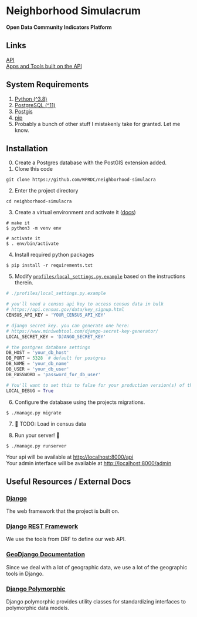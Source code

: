# Neighborhood Simulacrum
**Open Data Community Indicators Platform**

## Links
[API](https://api.profiles.wprdc.org)  
[Apps and Tools built on the API](https://profiles.wprdc.org)

## System Requirements
1. [Python (^3.8)](https://www.python.org/downloads/)
2. [PostgreSQL (^11)](https://www.postgresql.org/download/) 
3. [Postgis](https://postgis.net/install/)
4. [pip](https://pypi.org/project/pip/)
5. Probably a bunch of other stuff I mistakenly take for granted. Let me know.


## Installation
0. Create a Postgres database with the PostGIS extension added.
1. Clone this code
```shell
git clone https://github.com/WPRDC/neighborhood-simulacra
```
2. Enter the project directory
```shell
cd neighborhood-simulacra
 ```
3. Create a virtual environment and activate it ([docs](https://docs.python.org/3.9/tutorial/venv.html))
```shell
# make it
$ python3 -m venv env

# activate it
$ . env/bin/activate
```

4. Install required python packages
```shell
$ pip install -r requirements.txt
```

5. Modify [`profiles/local_settings.py.example`](profiles/local_settings.py.example) based on the instructions therein.
```python
# ./profiles/local_settings.py.example

# you'll need a census api key to access census data in bulk
# https://api.census.gov/data/key_signup.html
CENSUS_API_KEY = 'YOUR_CENSUS_API_KEY'

# django secret key. you can generate one here:
# https://www.miniwebtool.com/django-secret-key-generator/
LOCAL_SECRET_KEY = 'DJANGO_SECRET_KEY'

# the postgres database settings
DB_HOST = 'your_db_host'
DB_PORT = 5328  # default for postgres
DB_NAME = 'your_db_name'
DB_USER = 'your_db_user'
DB_PASSWORD = 'password_for_db_user'

# You'll want to set this to false for your production version(s) of this file
LOCAL_DEBUG = True
```

6. Configure the database using the projects migrations.
```shell
$ ./manage.py migrate
```

7. :construction: TODO: Load in census data

8. Run your server! :rocket:
```shell
$ ./manage.py runserver
```

Your api will be available at [http://localhost:8000/api](http://localhost:8000/api)  
Your admin interface will be available at [http://localhost:8000/admin](http://localhost:8000/admin)

## Useful Resources / External Docs
### [Django](https://www.djangoproject.com/)
The web framework that the project is built on.

### [Django REST Framework](https://www.django-rest-framework.org/)  
We use the tools from DRF to define our web API.

### [GeoDjango Documentation](https://docs.djangoproject.com/en/3.2/ref/contrib/gis/) 
Since we deal with a lot of geographic data, we use a lot of the geographic tools in Django.

### [Django Polymorphic](https://django-polymorphic.readthedocs.io/en/stable/)
Django polymorphic provides utility classes for standardizing interfaces to polymorphic data models.
